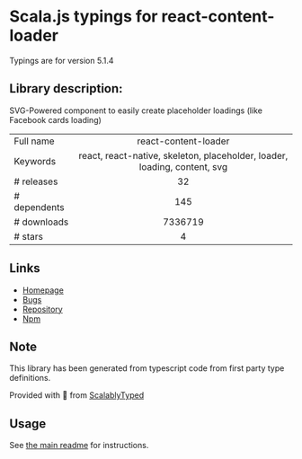 
# Scala.js typings for react-content-loader

Typings are for version 5.1.4

## Library description:
SVG-Powered component to easily create placeholder loadings (like Facebook cards loading)

|                    |                 |
| ------------------ | :-------------: |
| Full name          | react-content-loader |
| Keywords           | react, react-native, skeleton, placeholder, loader, loading, content, svg |
| # releases         | 32 |
| # dependents       | 145 |
| # downloads        | 7336719 |
| # stars            | 4 |

## Links
- [Homepage](https://github.com/danilowoz/react-content-loader)
- [Bugs](https://github.com/danilowoz/react-content-loader/issues)
- [Repository](https://github.com/danilowoz/react-content-loader)
- [Npm](https://www.npmjs.com/package/react-content-loader)
    


## Note
This library has been generated from typescript code from first party type definitions.

Provided with :purple_heart: from [ScalablyTyped](https://github.com/oyvindberg/ScalablyTyped)

## Usage
See [the main readme](../../readme.md) for instructions.


